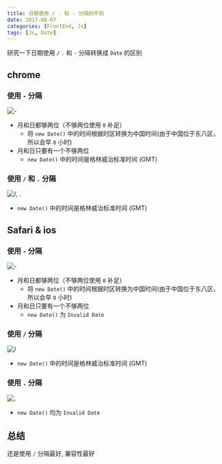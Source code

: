 ```yaml
---
title: 日期使用 / . 和 - 分隔的不同
date: 2017-08-07
categories: [FrontEnd, Js]
tags: [Js, Date]
---
```


研究一下日期使用 `/` `.` 和 `-` 分隔转换成 `Date` 的区别

<!-- more -->

## chrome

### 使用 `-` 分隔

![-](/img/js/001.png)

- 月和日都够两位（不够两位使用 `0` 补足）
  - 将 `new Date()` 中的时间根据时区转换为中国时间(由于中国位于东八区，所以会早 `8` 小时)
- 月和日只要有一个不够两位
  - `new Date()` 中的时间是格林威治标准时间 (GMT)

### 使用 `/` 和 `.` 分隔

![/, .](/img/js/002.png)

- `new Date()` 中的时间是格林威治标准时间 (GMT)

## Safari & ios

### 使用 `-` 分隔

![-](/img/js/003.png)

- 月和日都够两位（不够两位使用 `0` 补足）
  - 将 `new Date()` 中的时间根据时区转换为中国时间(由于中国位于东八区，所以会早 `8` 小时)
- 月和日只要有一个不够两位
  - `new Date()` 为 `Invalid Date`

### 使用 `/` 分隔

![/](/img/js/004.png)

- `new Date()` 中的时间是格林威治标准时间 (GMT)

### 使用 `.` 分隔

![.](/img/js/005.png)

- `new Date()` 均为 `Invalid Date`

## 总结

还是使用 `/` 分隔最好, 兼容性最好
